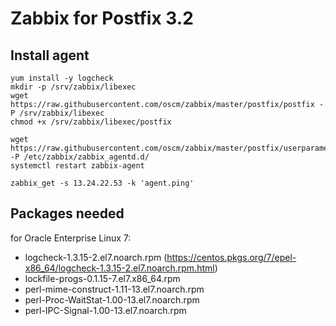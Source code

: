 Zabbix for Postfix 3.2
=====

Install agent
-----

	yum install -y logcheck
	mkdir -p /srv/zabbix/libexec
	wget https://raw.githubusercontent.com/oscm/zabbix/master/postfix/postfix -P /srv/zabbix/libexec
	chmod +x /srv/zabbix/libexec/postfix

	wget https://raw.githubusercontent.com/oscm/zabbix/master/postfix/userparameter_postfix.conf -P /etc/zabbix/zabbix_agentd.d/
	systemctl restart zabbix-agent

	zabbix_get -s 13.24.22.53 -k 'agent.ping'


Packages needed
-----
for Oracle Enterprise Linux 7:
- logcheck-1.3.15-2.el7.noarch.rpm (https://centos.pkgs.org/7/epel-x86_64/logcheck-1.3.15-2.el7.noarch.rpm.html)
- lockfile-progs-0.1.15-7.el7.x86_64.rpm
- perl-mime-construct-1.11-13.el7.noarch.rpm
- perl-Proc-WaitStat-1.00-13.el7.noarch.rpm
- perl-IPC-Signal-1.00-13.el7.noarch.rpm
